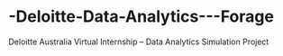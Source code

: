 # -Deloitte-Data-Analytics---Forage
Deloitte Australia Virtual Internship – Data Analytics Simulation Project
